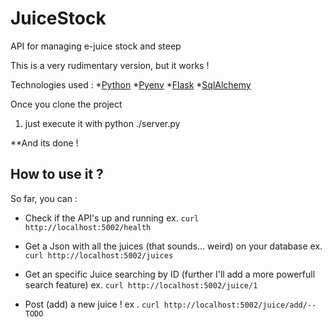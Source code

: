 # JuiceStock
API for managing e-juice stock and steep

This is a very rudimentary version, but it works !

Technologies used :
*[Python](https://www.python.org/)
*[Pyenv](https://github.com/pyenv/pyenv)
*[Flask](http://flask.pocoo.org/)
*[SqlAlchemy](https://www.sqlalchemy.org/)

Once you clone the project 

1. just execute it with python ./server.py

**And its done !

## How to use it ? 

So far, you can :

* Check if the API's up and running
ex. `curl http://localhost:5002/health`

* Get a Json with all the juices (that sounds... weird) on your database
ex. `curl http://localhost:5002/juices`

* Get an specific Juice searching by ID (further I'll add a more powerfull search feature)
 ex. `curl http://localhost:5002/juice/1`

* Post (add) a new juice !
ex . `curl http://localhost:5002/juice/add/--TODO`

